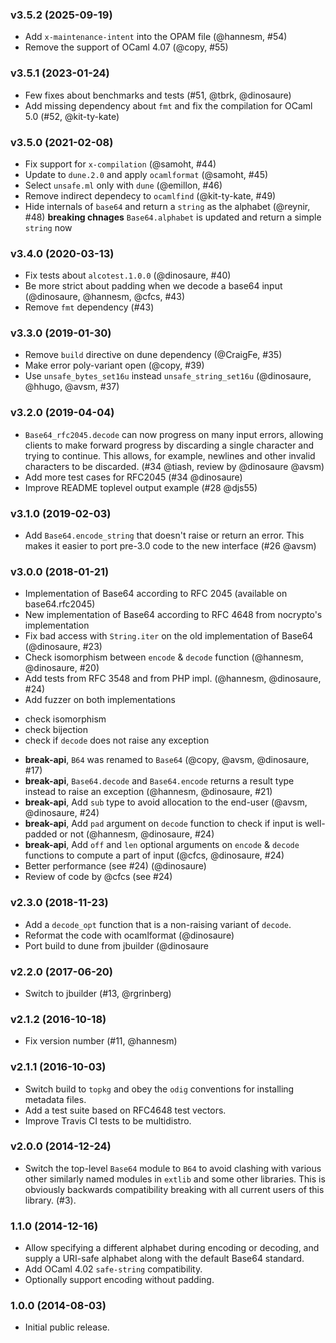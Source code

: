 ### v3.5.2 (2025-09-19)

- Add `x-maintenance-intent` into the OPAM file (@hannesm, #54)
- Remove the support of OCaml 4.07 (@copy, #55)

### v3.5.1 (2023-01-24)

- Few fixes about benchmarks and tests (#51, @tbrk, @dinosaure)
- Add missing dependency about `fmt` and fix the compilation for OCaml 5.0 (#52, @kit-ty-kate)

### v3.5.0 (2021-02-08)

- Fix support for `x-compilation` (@samoht, #44)
- Update to `dune.2.0` and apply `ocamlformat` (@samoht, #45)
- Select `unsafe.ml` only with `dune` (@emillon, #46)
- Remove indirect dependecy to `ocamlfind` (@kit-ty-kate, #49)
- Hide internals of `base64` and return a `string` as the alphabet (@reynir, #48)
  **breaking chnages** `Base64.alphabet` is updated and return a simple `string` now

### v3.4.0 (2020-03-13)

- Fix tests about `alcotest.1.0.0` (@dinosaure, #40)
- Be more strict about padding when we decode a base64 input (@dinosaure, @hannesm, @cfcs, #43)
- Remove `fmt` dependency (#43)

### v3.3.0 (2019-01-30)

- Remove `build` directive on dune dependency (@CraigFe, #35)
- Make error poly-variant open (@copy, #39)
- Use `unsafe_bytes_set16u` instead `unsafe_string_set16u` (@dinosaure, @hhugo, @avsm, #37)

### v3.2.0 (2019-04-04)

* `Base64_rfc2045.decode` can now progress on many input errors, allowing
  clients to make forward progress by discarding a single character and
  trying to continue.  This allows, for example, newlines and other invalid
  characters to be discarded. (#34 @tiash, review by @dinosaure @avsm)
* Add more test cases for RFC2045 (#34 @dinosaure)
* Improve README toplevel output example (#28 @djs55)

### v3.1.0 (2019-02-03)

* Add `Base64.encode_string` that doesn't raise or return an error.
  This makes it easier to port pre-3.0 code to the new interface (#26 @avsm)

### v3.0.0 (2018-01-21)

* Implementation of Base64 according to RFC 2045 (available on base64.rfc2045)
* New implementation of Base64 according to RFC 4648 from nocrypto's implementation
* Fix bad access with `String.iter` on the old implementation of Base64 (@dinosaure, #23)
* Check isomorphism between `encode` & `decode` function (@hannesm, @dinosaure, #20)
* Add tests from RFC 3548 and from PHP impl. (@hannesm, @dinosaure, #24)
* Add fuzzer on both implementations
 - check isomorphism
 - check bijection
 - check if `decode` does not raise any exception
* __break-api__, `B64` was renamed to `Base64` (@copy, @avsm, @dinosaure, #17)
* __break-api__, `Base64.decode` and `Base64.encode` returns a result type instead to raise an exception (@hannesm, @dinosaure, #21)
* __break-api__, Add `sub` type to avoid allocation to the end-user (@avsm, @dinosaure, #24)
* __break-api__, Add `pad` argument on `decode` function to check if input is well-padded or not (@hannesm, @dinosaure, #24)
* __break-api__, Add `off` and `len` optional arguments on `encode` & `decode` functions to compute a part of input (@cfcs, @dinosaure, #24)
* Better performance (see #24) (@dinosaure)
* Review of code by @cfcs (see #24)

### v2.3.0 (2018-11-23)

* Add a `decode_opt` function that is a non-raising variant of `decode`.
* Reformat the code with ocamlformat (@dinosaure)
* Port build to dune from jbuilder (@dinosaure

### v2.2.0 (2017-06-20)

* Switch to jbuilder (#13, @rgrinberg)

### v2.1.2 (2016-10-18)

* Fix version number (#11, @hannesm)

### v2.1.1 (2016-10-03)

* Switch build to `topkg` and obey the `odig` conventions
  for installing metadata files.
* Add a test suite based on RFC4648 test vectors.
* Improve Travis CI tests to be multidistro.

### v2.0.0 (2014-12-24)

* Switch the top-level `Base64` module to `B64` to avoid
  clashing with various other similarly named modules in
  `extlib` and some other libraries.  This is obviously
  backwards compatibility breaking with all current users
  of this library. (#3).

### 1.1.0 (2014-12-16)

* Allow specifying a different alphabet during encoding or
  decoding, and supply a URI-safe alphabet along with the
  default Base64 standard.
* Add OCaml 4.02 `safe-string` compatibility.
* Optionally support encoding without padding.

### 1.0.0 (2014-08-03)

* Initial public release.
